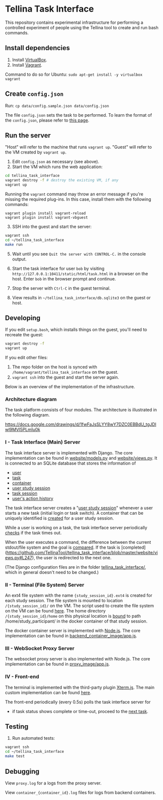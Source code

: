 # Tellina Task Interface

This repository contains experimental infrastructure for performing
a controlled experiment of people using the Tellina tool to create
and run bash commands.

## Install dependencies

1. Install [VirtualBox](https://www.virtualbox.org/wiki/Downloads).
2. Install [Vagrant](https://www.vagrantup.com/downloads.html).

Command to do so for Ubuntu: `sudo apt-get install -y virtualbox vagrant`

## Create `config.json`

Run: `cp data/config.sample.json data/config.json`

The file `config.json` sets the task to be performed. 
To learn the format of the `config.json`, please refer to [this page](https://github.com/TellinaTool/tellina_task_interface/tree/master/data).

## Run the server

"Host" will refer to the machine that runs `vagrant up`.
"Guest" will refer to the VM created by `vagrant up`.

1. Edit `config.json` as necessary (see above).
2. Start the VM which runs the web application:

  ```bash
  cd tellina_task_interface
  vagrant destroy -f # destroy the existing VM, if any
  vagrant up
  ```
  Running the `vagrant` command may throw an error message if you're missing the required plug-ins. In this case, install them with the following commands:

  ```
  vagrant plugin install vagrant-reload
  vagrant plugin install vagrant-vbguest
  ```

3. SSH into the guest and start the server:

  ```bash
  vagrant ssh
  cd ~/tellina_task_interface
  make run
  ```

5. Wait until you see `Quit the server with CONTROL-C.` in the console output.

6. Start the task interface for user `bob` by visiting
   `http://127.0.0.1:10411/static/html/task.html` in a browser on the host.
   Enter `bob` in the browser prompt and continue.

7. Stop the server with `Ctrl-C` in the guest terminal.

8. View results in `~/tellina_task_interface/db.sqlite3` on the guest or host.

## Developing

If you edit `setup.bash`, which installs things on the guest, you'll need to
recreate the guest:

```bash
vagrant destroy -f
vagrant up
```

If you edit other files:

1. The repo folder on the host is synced with
   `/home/vagrant/tellina_task_interface` on the guest.
2. `vagrant ssh` into the guest and start the server again.

Below is an overview of the implementation of the infrastructure.

### Architecture diagram

The task platform consists of four modules. The architecture is illustrated in the following diagram.

https://docs.google.com/drawings/d/1fwFaJsSLYY8wY7DZC0EBBdU_tgJDlwl9MVl5PLmIu0k

### I - Task Interface (Main) Server

The task interface server is implemented with Django. The core implementation can be found in [website/models.py](https://github.com/TellinaTool/tellina_task_interface/blob/master/website/models.py) and [website/views.py](https://github.com/TellinaTool/tellina_task_interface/blob/master/website/views.py). It is connected to an SQLite database that stores the information of
* [user](https://github.com/TellinaTool/tellina_task_interface/blob/master/website/models.py#L30)
* [task](https://github.com/TellinaTool/tellina_task_interface/blob/master/website/models.py#L49)
* [container](https://github.com/TellinaTool/tellina_task_interface/blob/master/website/models.py#L72)
* [user study session](https://github.com/TellinaTool/tellina_task_interface/blob/master/website/models.py#L161)
* [task session](https://github.com/TellinaTool/tellina_task_interface/blob/master/website/models.py#L195)
* [user's action history](https://github.com/TellinaTool/tellina_task_interface/blob/master/website/models.py#L221)

The task interface server creates a "[user study session](https://github.com/TellinaTool/tellina_task_interface/blob/master/website/models.py#L161)" whenever a user starts a new task (initial login or task switch). A container that can be uniquely identified is [created](https://github.com/TellinaTool/tellina_task_interface/blob/master/website/views.py#400) for a user study session. 

While a user is working on a task, the task interface server periodically [checks](https://github.com/TellinaTool/tellina_task_interface/blob/websocket_refactor/website/models.py#L409) if the task times out.

When the user executes a command, the difference between the current stdout/file system and the goal is [compared](https://github.com/TellinaTool/tellina_task_interface/blob/master/website/views.py#L244). If the task is [completed] (https://github.com/TellinaTool/tellina_task_interface/blob/master/website/views.py#L247), the user is redirected to the next one.

(The Django configuration files are in the folder [tellina_task_interface/](https://github.com/TellinaTool/tellina_task_interface/tree/master/tellina_task_interface), which in general doesn't need to be changed.)

### II - Terminal (File System) Server

An ext4 file system with the name `{study_session_id}.ext4` is created for each study session. The file system is mounted to location `/{study_session_id}/` on the VM. The script used to create the file system on the VM can be found [here](https://github.com/TellinaTool/tellina_task_interface/blob/master/make_filesystem.bash).
The home directory `/{study_session_id}/home` on this physical location is [bound](https://github.com/TellinaTool/tellina_task_interface/blob/master/website/models.py#L116) to path /home/study_participant/ in the docker container of that study session.

The docker container server is implemented with [Node.js](https://nodejs.org/en/). The core implementation can be found in [backend_container_image/app.js](https://github.com/TellinaTool/tellina_task_interface/blob/master/backend_container_image/app.js).

### III - WebSocket Proxy Server

The websocket proxy server is also implemented with Node.js. The core implementation can be found in [proxy_image/app.js](https://github.com/TellinaTool/tellina_task_interface/blob/master/proxy_image/app.js).

### IV - Front-end

The terminal is implemented with the third-party plugin [Xterm.js](https://github.com/TellinaTool/tellina_task_interface/tree/master/website/static/lib/xterm.js). The main custom implementation can be found [here](https://github.com/TellinaTool/tellina_task_interface/blob/master/website/static/js/task.js#L5).

The front-end periodically (every 0.5s) polls the task interface server for 
* if task status shows complete or time-out, proceed to the [next task](https://github.com/TellinaTool/tellina_task_interface/blob/websocket_refactor/website/static/js/task.js#L20).

## Testing

1. Run automated tests:

  ```bash
  vagrant ssh
  cd ~/tellina_task_interface
  make test
  ```

## Debugging

View `proxy.log` for a logs from the proxy server.

View `container_{container_id}.log` files for logs from backend containers.
